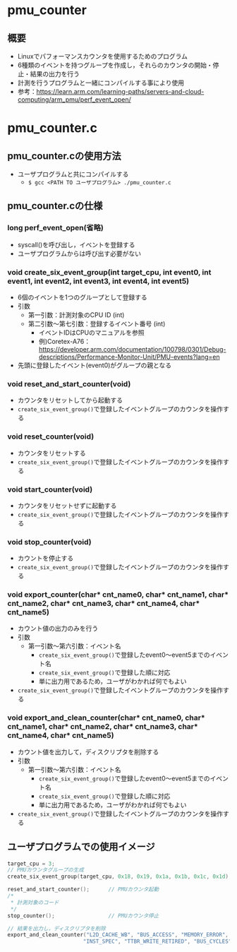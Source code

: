 # pmu_counter

## 概要
- Linuxでパフォーマンスカウンタを使用するためのプログラム
- 6種類のイベントを持つグループを作成し，それらのカウンタの開始・停止・結果の出力を行う
- 計測を行うプログラムと一緒にコンパイルする事により使用
- 参考：https://learn.arm.com/learning-paths/servers-and-cloud-computing/arm_pmu/perf_event_open/

# pmu_counter.c
## pmu_counter.cの使用方法
- ユーザプログラムと共にコンパイルする
    - ``$ gcc <PATH TO ユーザプログラム> ./pmu_counter.c``

## pmu_counter.cの仕様
### long perf_event_open(省略)
- syscall()を呼び出し，イベントを登録する
- ユーザプログラムからは呼び出す必要がない

### void create_six_event_group(int target_cpu, int event0, int event1, int event2, int event3, int event4, int event5)
- 6個のイベントを1つのグループとして登録する
- 引数
    - 第一引数：計測対象のCPU ID (int)
    - 第二引数～第七引数：登録するイベント番号 (int)
        - イベントIDはCPUのマニュアルを参照
        - 例)Coretex-A76：https://developer.arm.com/documentation/100798/0301/Debug-descriptions/Performance-Monitor-Unit/PMU-events?lang=en
- 先頭に登録したイベント(event0)がグループの親となる

### void reset_and_start_counter(void)
- カウンタをリセットしてから起動する
- ``create_six_event_group()``で登録したイベントグループのカウンタを操作する

### void reset_counter(void)
- カウンタをリセットする
- ``create_six_event_group()``で登録したイベントグループのカウンタを操作する

### void start_counter(void)
- カウンタをリセットせずに起動する
- ``create_six_event_group()``で登録したイベントグループのカウンタを操作する

### void stop_counter(void)
- カウントを停止する
- ``create_six_event_group()``で登録したイベントグループのカウンタを操作する

### void export_counter(char* cnt_name0, char* cnt_name1, char* cnt_name2, char* cnt_name3, char* cnt_name4, char* cnt_name5)
- カウント値の出力のみを行う
- 引数
    - 第一引数～第六引数：イベント名 
        - ``create_six_event_group()``で登録したevent0～event5までのイベント名
        - ``create_six_event_group()``で登録した順に対応
        - 単に出力用であるため，ユーザがわかれば何でもよい
- ``create_six_event_group()``で登録したイベントグループのカウンタを操作する

### void export_and_clean_counter(char* cnt_name0, char* cnt_name1, char* cnt_name2, char* cnt_name3, char* cnt_name4, char* cnt_name5)
- カウント値を出力して，ディスクリプタを削除する
- 引数
    - 第一引数～第六引数：イベント名 
        - ``create_six_event_group()``で登録したevent0～event5までのイベント名
        - ``create_six_event_group()``で登録した順に対応
        - 単に出力用であるため，ユーザがわかれば何でもよい
- ``create_six_event_group()``で登録したイベントグループのカウンタを操作する

## ユーザプログラムでの使用イメージ
```c
target_cpu = 3;
// PMUカウンタグループの生成
create_six_event_group(target_cpu, 0x18, 0x19, 0x1a, 0x1b, 0x1c, 0x1d);

reset_and_start_counter();      // PMUカウンタ起動
/*
 * 計測対象のコード
 */
stop_counter();                 // PMUカウンタ停止

// 結果を出力し，ディスクリプタを削除
export_and_clean_counter("L2D_CACHE_WB", "BUS_ACCESS", "MEMORY_ERROR", 
                        "INST_SPEC", "TTBR_WRITE_RETIRED", "BUS_CYCLES");
```
